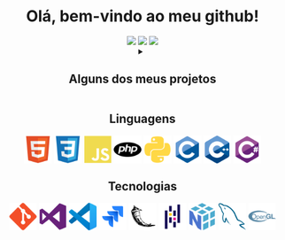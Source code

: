<div align="center">
  <h1>Olá, bem-vindo ao meu github!</h1>
</div>

<div align="center">
  <a href="https://github.com/Rafael-Nunes-Silva"></a>
  <img height="200em" src="https://github-readme-stats.vercel.app/api?username=Rafael-Nunes-Silva&show_icons=true&include_all_commits=true&count_private=true&title_color=00EE00&text_color=EEEEEE&icon_color=0000EE&border_color=151515&bg_color=151515">
  <img height="200em" src="https://github-readme-stats.vercel.app/api/top-langs/?username=Rafael-Nunes-Silva&layout=compact&langs_count=20&title_color=00EE00&text_color=EEEEEE&icon_color=0000EE&border_color=151515&bg_color=151515">
  <!--<img width="800px" src="https://github-readme-activity-graph.cyclic.app/graph?username=Rafael-Nunes-Silva&bg_color=151515&color=EEEEEE&line=0000EE&point=00EE00&area=true&area_color=0000EE&hide_border=true"/>-->
  <img width="800px" src="https://github-readme-streak-stats.herokuapp.com?user=Rafael-Nunes-Silva&theme=dark&date_format=j%20M%5B%20Y%5D&card_width=800&border=151515&stroke=00EE00&fire=EE0000&background=90%2C151515%2C0000FF">
</div>

<div align="center">
<details>
  <summary><h2>Alguns dos meus projetos</h2></summary>
  <!--<a href="https://github.com/Rafael-Nunes-Silva/Relational-Database-Modelling-Project"><img src="https://gh-card.dev/repos/Rafael-Nunes-Silva/Relational-Database-Modelling-Project.svg"></a>-->
  <a href="https://github.com/Rafael-Nunes-Silva/WebGL-Learning"><img src="https://gh-card.dev/repos/Rafael-Nunes-Silva/WebGL-Learning.svg" width="400px" height="120px"></a>
  <a href="https://github.com/Rafael-Nunes-Silva/Linear-Equation-Solver"><img src="https://gh-card.dev/repos/Rafael-Nunes-Silva/Linear-Equation-Solver.svg" width="400px" height="120px"></a>
  <a href="https://github.com/Rafael-Nunes-Silva/Campo-Minado"><img src="https://gh-card.dev/repos/Rafael-Nunes-Silva/Campo-Minado.svg" width="400px" height="120px"></a>
  <a href="https://github.com/Rafael-Nunes-Silva/Criador-de-lista-de-tarefas"><img src="https://gh-card.dev/repos/Rafael-Nunes-Silva/Criador-de-lista-de-tarefas.svg" width="400px" height="120px"></a>
  <a href="https://github.com/Rafael-Nunes-Silva/TCC-Timeup"><img src="https://gh-card.dev/repos/Rafael-Nunes-Silva/TCC-Timeup.svg" width="400px" height="120px"></a>
  <a href="https://github.com/equipedevo/API_1"><img src="https://gh-card.dev/repos/equipedevo/API_1.svg" width="400px" height="120px"></a>
</details>
</div>

<div align="center">
  <h2>Linguagens</h2>
  <img align="center" width="50em" src="https://github.com/devicons/devicon/blob/master/icons/html5/html5-original.svg">
  <img align="center" width="50em" src="https://github.com/devicons/devicon/blob/master/icons/css3/css3-original.svg">
  <img align="center" width="50em" src="https://github.com/devicons/devicon/blob/master/icons/javascript/javascript-plain.svg">
  <img align="center" width="50em" src="https://github.com/devicons/devicon/blob/master/icons/php/php-plain.svg">
  <img align="center" width="50em" src="https://github.com/devicons/devicon/blob/master/icons/python/python-plain.svg">
  <img align="center" width="50em" src="https://github.com/devicons/devicon/blob/master/icons/c/c-original.svg">
  <img align="center" width="50em" src="https://github.com/devicons/devicon/blob/master/icons/cplusplus/cplusplus-original.svg">
  <img align="center" width="50em" src="https://github.com/devicons/devicon/blob/master/icons/csharp/csharp-original.svg">
</div>

<div align="center">
  <h2>Tecnologias</h2>
  <img align="center" width="50em" src="https://github.com/devicons/devicon/blob/master/icons/git/git-plain.svg">
  
  <img align="center" width="50em" src="https://github.com/devicons/devicon/blob/master/icons/visualstudio/visualstudio-plain.svg">
  <img align="center" width="50em" src="https://github.com/devicons/devicon/blob/master/icons/vscode/vscode-original.svg">
  
  <img align="center" width="50em" src="https://github.com/devicons/devicon/blob/master/icons/jira/jira-original.svg">
  
  <img align="center" width="50em" src="https://github.com/devicons/devicon/blob/master/icons/flask/flask-original.svg">
  <img align="center" width="50em" src="https://github.com/devicons/devicon/blob/master/icons/pandas/pandas-original.svg">
  <img align="center" width="50em" src="https://github.com/devicons/devicon/blob/master/icons/numpy/numpy-original.svg">
  
  <img align="center" width="50em" src="https://github.com/devicons/devicon/blob/master/icons/mysql/mysql-plain.svg">
  
  <img align="center" width="50em" src="https://github.com/devicons/devicon/blob/master/icons/opengl/opengl-plain.svg">
</div>
